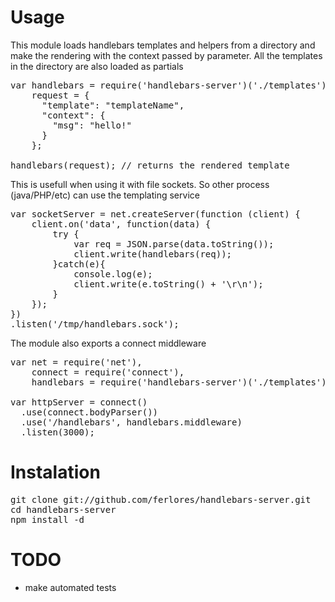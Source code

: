 Usage
=====

This module loads handlebars templates and helpers from a directory and make the rendering with the context passed by parameter. All the templates in the directory are also loaded as partials

<pre>
var handlebars = require('handlebars-server')('./templates'),
    request = {
      "template": "templateName",
      "context": {
        "msg": "hello!"
      }
    };

handlebars(request); // returns the rendered template
</pre>

This is usefull when using it with file sockets. So other process (java/PHP/etc) can use the templating service

<pre>
var socketServer = net.createServer(function (client) {
	client.on('data', function(data) {
		try {
			var req = JSON.parse(data.toString());
			client.write(handlebars(req));
		}catch(e){
			console.log(e);
			client.write(e.toString() + '\r\n');
		}
	});
})
.listen('/tmp/handlebars.sock');
</pre>

The module also exports a connect middleware

<pre>
var net = require('net'),
    connect = require('connect'),
    handlebars = require('handlebars-server')('./templates'),

var httpServer = connect()
  .use(connect.bodyParser())
  .use('/handlebars', handlebars.middleware)
  .listen(3000);
</pre>

Instalation
===========

<pre>
git clone git://github.com/ferlores/handlebars-server.git
cd handlebars-server
npm install -d
</pre>

TODO
====

* make automated tests
